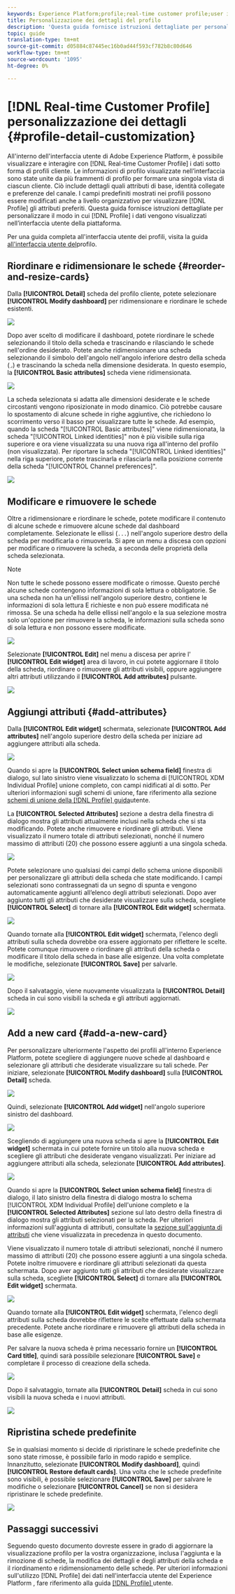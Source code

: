 ```yaml
---
keywords: Experience Platform;profile;real-time customer profile;user interface;UI;customization;profile details;details
title: Personalizzazione dei dettagli del profilo
description: 'Questa guida fornisce istruzioni dettagliate per personalizzare il modo in cui i dati del profilo cliente in tempo reale vengono visualizzati nell’interfaccia utente di Adobe Experience Platform. '
topic: guide
translation-type: tm+mt
source-git-commit: d05884c87445ec16b0ad44f593cf782b8c80d646
workflow-type: tm+mt
source-wordcount: '1095'
ht-degree: 0%

---
```



# [!DNL Real-time Customer Profile] personalizzazione dei dettagli {#profile-detail-customization}

All&#39;interno dell&#39;interfaccia utente di Adobe Experience Platform, è possibile visualizzare e interagire con [!DNL Real-time Customer Profile] i dati sotto forma di profili cliente. Le informazioni di profilo visualizzate nell’interfaccia sono state unite da più frammenti di profilo per formare una singola vista di ciascun cliente. Ciò include dettagli quali attributi di base, identità collegate e preferenze del canale. I campi predefiniti mostrati nei profili possono essere modificati anche a livello organizzativo per visualizzare [!DNL Profile] gli attributi preferiti. Questa guida fornisce istruzioni dettagliate per personalizzare il modo in cui [!DNL Profile] i dati vengono visualizzati nell’interfaccia utente della piattaforma.

Per una guida completa all&#39;interfaccia utente dei profili, visita la guida [all&#39;interfaccia utente del](user-guide.md)profilo.

## Riordinare e ridimensionare le schede {#reorder-and-resize-cards}

Dalla **[!UICONTROL Detail]** scheda del profilo cliente, potete selezionare **[!UICONTROL Modify dashboard]** per ridimensionare e riordinare le schede esistenti.

![](../images/profile-customization/profiles-modify-dashboard.png)

Dopo aver scelto di modificare il dashboard, potete riordinare le schede selezionando il titolo della scheda e trascinando e rilasciando le schede nell&#39;ordine desiderato. Potete anche ridimensionare una scheda selezionando il simbolo dell&#39;angolo nell&#39;angolo inferiore destro della scheda (`⌟`) e trascinando la scheda nella dimensione desiderata. In questo esempio, la **[!UICONTROL Basic attributes]** scheda viene ridimensionata.

![](../images/profile-customization/profiles-resize-cards.png)

La scheda selezionata si adatta alle dimensioni desiderate e le schede circostanti vengono riposizionate in modo dinamico. Ciò potrebbe causare lo spostamento di alcune schede in righe aggiuntive, che richiedono lo scorrimento verso il basso per visualizzare tutte le schede. Ad esempio, quando la scheda &quot;[!UICONTROL Basic attributes]&quot; viene ridimensionata, la scheda &quot;[!UICONTROL Linked identities]&quot; non è più visibile sulla riga superiore e ora viene visualizzata su una nuova riga all&#39;interno del profilo (non visualizzata). Per riportare la scheda &quot;[!UICONTROL Linked identities]&quot; nella riga superiore, potete trascinarla e rilasciarla nella posizione corrente della scheda &quot;[!UICONTROL Channel preferences]&quot;.

![](../images/profile-customization/profiles-card-resized.png)

## Modificare e rimuovere le schede

Oltre a ridimensionare e riordinare le schede, potete modificare il contenuto di alcune schede e rimuovere alcune schede dal dashboard completamente. Selezionate le ellissi (`...`) nell&#39;angolo superiore destro della scheda per modificarla o rimuoverla. Si apre un menu a discesa con opzioni per modificare o rimuovere la scheda, a seconda delle proprietà della scheda selezionata.

>[!NOTE]
>
>Non tutte le schede possono essere modificate o rimosse. Questo perché alcune schede contengono informazioni di sola lettura o obbligatorie. Se una scheda non ha un&#39;ellissi nell&#39;angolo superiore destro, contiene le informazioni di sola lettura E richieste e non può essere modificata né rimossa. Se una scheda ha delle ellissi nell&#39;angolo e la sua selezione mostra solo un&#39;opzione per rimuovere la scheda, le informazioni sulla scheda sono di sola lettura e non possono essere modificate.

![](../images/profile-customization/profiles-edit-remove-resized.png)

Selezionate **[!UICONTROL Edit]** nel menu a discesa per aprire l&#39; **[!UICONTROL Edit widget]** area di lavoro, in cui potete aggiornare il titolo della scheda, riordinare o rimuovere gli attributi visibili, oppure aggiungere altri attributi utilizzando il **[!UICONTROL Add attributes]** pulsante.

![](../images/profile-customization/profiles-edit-widget-basic-attributes.png)

## Aggiungi attributi {#add-attributes}

Dalla **[!UICONTROL Edit widget]** schermata, selezionate **[!UICONTROL Add attributes]** nell&#39;angolo superiore destro della scheda per iniziare ad aggiungere attributi alla scheda.

![](../images/profile-customization/profiles-edit-widget-basic-add-attributes.png)

Quando si apre la **[!UICONTROL Select union schema field]** finestra di dialogo, sul lato sinistro viene visualizzato lo schema di [!UICONTROL XDM Individual Profile] unione completo, con campi nidificati al di sotto. Per ulteriori informazioni sugli schemi di unione, fare riferimento alla sezione [schemi di unione della [!DNL Profile] guida](user-guide.md#union-schema)utente.

La **[!UICONTROL Selected Attributes]** sezione a destra della finestra di dialogo mostra gli attributi attualmente inclusi nella scheda che si sta modificando. Potete anche rimuovere e riordinare gli attributi. Viene visualizzato il numero totale di attributi selezionati, nonché il numero massimo di attributi (20) che possono essere aggiunti a una singola scheda.

![](../images/profile-customization/profiles-select-field-before.png)

Potete selezionare uno qualsiasi dei campi dello schema unione disponibili per personalizzare gli attributi della scheda che state modificando. I campi selezionati sono contrassegnati da un segno di spunta e vengono automaticamente aggiunti all’elenco degli attributi selezionati. Dopo aver aggiunto tutti gli attributi che desiderate visualizzare sulla scheda, scegliete **[!UICONTROL Select]** di tornare alla **[!UICONTROL Edit widget]** schermata.

![](../images/profile-customization/profiles-select-field-after.png)

Quando tornate alla **[!UICONTROL Edit widget]** schermata, l&#39;elenco degli attributi sulla scheda dovrebbe ora essere aggiornato per riflettere le scelte. Potete comunque rimuovere o riordinare gli attributi della scheda o modificare il titolo della scheda in base alle esigenze. Una volta completate le modifiche, selezionate **[!UICONTROL Save]** per salvarle.

![](../images/profile-customization/profiles-edit-widget-new-attributes.png)

Dopo il salvataggio, viene nuovamente visualizzata la **[!UICONTROL Detail]** scheda in cui sono visibili la scheda e gli attributi aggiornati.

![](../images/profile-customization/profiles-resized-card-new-attributes.png)

## Add a new card {#add-a-new-card}

Per personalizzare ulteriormente l&#39;aspetto dei profili all&#39;interno  Experience Platform, potete scegliere di aggiungere nuove schede al dashboard e selezionare gli attributi che desiderate visualizzare su tali schede. Per iniziare, selezionate **[!UICONTROL Modify dashboard]** sulla **[!UICONTROL Detail]** scheda.

![](../images/profile-customization/profiles-modify-dashboard.png)

Quindi, selezionate **[!UICONTROL Add widget]** nell&#39;angolo superiore sinistro del dashboard.

![](../images/profile-customization/profiles-add-widget.png)

Scegliendo di aggiungere una nuova scheda si apre la **[!UICONTROL Edit widget]** schermata in cui potete fornire un titolo alla nuova scheda e scegliere gli attributi che desiderate vengano visualizzati. Per iniziare ad aggiungere attributi alla scheda, selezionate **[!UICONTROL Add attributes]**.

![](../images/profile-customization/profiles-edit-new-widget.png)

Quando si apre la **[!UICONTROL Select union schema field]** finestra di dialogo, il lato sinistro della finestra di dialogo mostra lo schema [!UICONTROL XDM Individual Profile] dell&#39;unione completo e la **[!UICONTROL Selected Attributes]** sezione sul lato destro della finestra di dialogo mostra gli attributi selezionati per la scheda. Per ulteriori informazioni sull&#39;aggiunta di attributi, consultate la [sezione sull&#39;aggiunta di attributi](#add-attributes) che viene visualizzata in precedenza in questo documento.

Viene visualizzato il numero totale di attributi selezionati, nonché il numero massimo di attributi (20) che possono essere aggiunti a una singola scheda. Potete inoltre rimuovere e riordinare gli attributi selezionati da questa schermata. Dopo aver aggiunto tutti gli attributi che desiderate visualizzare sulla scheda, scegliete **[!UICONTROL Select]** di tornare alla **[!UICONTROL Edit widget]** schermata.

![](../images/profile-customization/profiles-add-fields-new-widget.png)

Quando tornate alla **[!UICONTROL Edit widget]** schermata, l&#39;elenco degli attributi sulla scheda dovrebbe riflettere le scelte effettuate dalla schermata precedente. Potete anche riordinare e rimuovere gli attributi della scheda in base alle esigenze.

Per salvare la nuova scheda è prima necessario fornire un **[!UICONTROL Card title]**, quindi sarà possibile selezionare **[!UICONTROL Save]** e completare il processo di creazione della scheda.

![](../images/profile-customization/profiles-edit-new-widget-with-fields.png)

Dopo il salvataggio, tornate alla **[!UICONTROL Detail]** scheda in cui sono visibili la nuova scheda e i nuovi attributi.

![](../images/profile-customization/profiles-detail-new-widget.png)

## Ripristina schede predefinite

Se in qualsiasi momento si decide di ripristinare le schede predefinite che sono state rimosse, è possibile farlo in modo rapido e semplice. Innanzitutto, selezionate **[!UICONTROL Modify dashboard]**, quindi **[!UICONTROL Restore default cards]**. Una volta che le schede predefinite sono visibili, è possibile selezionare **[!UICONTROL Save]** per salvare le modifiche o selezionare **[!UICONTROL Cancel]** se non si desidera ripristinare le schede predefinite.

![](../images/profile-customization/profiles-restore-default.png)

## Passaggi successivi

Seguendo questo documento dovreste essere in grado di aggiornare la visualizzazione profilo per la vostra organizzazione, inclusa l&#39;aggiunta e la rimozione di schede, la modifica dei dettagli e degli attributi della scheda e il riordinamento e ridimensionamento delle schede. Per ulteriori informazioni sull&#39;utilizzo [!DNL Profile] dei dati nell&#39;interfaccia utente del Experience Platform , fare riferimento alla guida [[!DNL Profile] ](user-guide.md)utente.